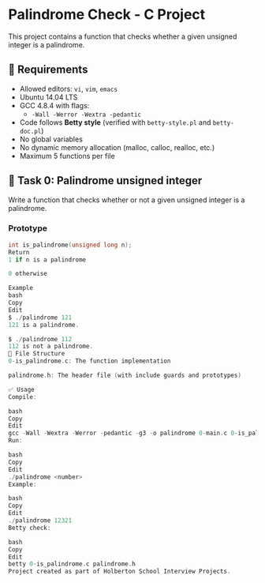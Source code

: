 # Palindrome Check - C Project

This project contains a function that checks whether a given unsigned integer is a palindrome.

## 📌 Requirements

- Allowed editors: `vi`, `vim`, `emacs`
- Ubuntu 14.04 LTS
- GCC 4.8.4 with flags:
  - `-Wall -Werror -Wextra -pedantic`
- Code follows **Betty style** (verified with `betty-style.pl` and `betty-doc.pl`)
- No global variables
- No dynamic memory allocation (malloc, calloc, realloc, etc.)
- Maximum 5 functions per file

## 🚀 Task 0: Palindrome unsigned integer

Write a function that checks whether or not a given unsigned integer is a palindrome.

### Prototype
```c
int is_palindrome(unsigned long n);
Return
1 if n is a palindrome

0 otherwise

Example
bash
Copy
Edit
$ ./palindrome 121
121 is a palindrome.

$ ./palindrome 112
112 is not a palindrome.
📂 File Structure
0-is_palindrome.c: The function implementation

palindrome.h: The header file (with include guards and prototypes)

✅ Usage
Compile:

bash
Copy
Edit
gcc -Wall -Wextra -Werror -pedantic -g3 -o palindrome 0-main.c 0-is_palindrome.c
Run:

bash
Copy
Edit
./palindrome <number>
Example:

bash
Copy
Edit
./palindrome 12321
Betty check:

bash
Copy
Edit
betty 0-is_palindrome.c palindrome.h
Project created as part of Holberton School Interview Projects.
